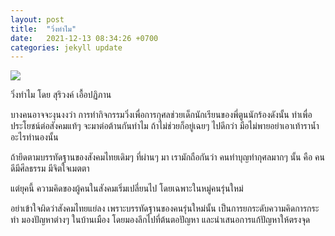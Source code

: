 ```yaml
---
layout: post
title:  "วิ่งทำไม"
date:   2021-12-13 08:34:26 +0700
categories: jekyll update
---
```

![](https://www.matichon.co.th/wp-content/uploads/2021/12/%E0%B8%A0%E0%B8%9B-%E0%B8%A7%E0%B8%B4%E0%B9%88%E0%B8%87%E0%B8%97%E0%B8%B3%E0%B9%84%E0%B8%A1.jpg)

วิ่งทำไม โดย สุริวงค์ เอื้อปฏิภาน

บางคนอาจจะงุนงงว่า การทำกิจกรรมวิ่งเพื่อการกุศลช่วยเด็กนักเรียนของพี่ตูนนักร้องดังนั้น ทำเพื่อประโยชน์ต่อสังคมแท้ๆ จะมาต่อต้านกันทำไม ถ้าไม่ช่วยก็อยู่เฉยๆ ไปดีกว่า มือไม่พายอย่าเอาเท้าราน้ำ อะไรทำนองนั้น

ถ้ายึดตามบรรทัดฐานของสังคมไทยเดิมๆ ที่ผ่านๆ มา เรามักถือกันว่า คนทำบุญทำกุศลมากๆ นั้น คือ คนดีมีศีลธรรม มีจิตใจเมตตา

แต่ยุคนี้ ความคิดของผู้คนในสังคมเริ่มเปลี่ยนไป โดยเฉพาะในหมู่คนรุ่นใหม่

อย่าเข้าใจผิดว่าสังคมไทยแย่ลง เพราะบรรทัดฐานของคนรุ่นใหม่นั้น เป็นการยกระดับความคิดการกระทำ มองปัญหาต่างๆ ในบ้านเมือง โดยมองลึกไปที่ต้นตอปัญหา และนำเสนอการแก้ปัญหาให้ตรงจุด


[jekyll-docs]: https://jekyllrb.com/docs/home
[jekyll-gh]:   https://github.com/jekyll/jekyll
[jekyll-talk]: https://talk.jekyllrb.com/
